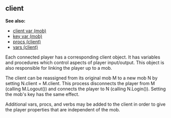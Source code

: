 ## client
**See also:**
*   [client var (mob)](/ref/mob/var/client.md) 
*   [key var (mob)](/ref/mob/var/key.md) 
*   [procs (client)](/ref/client/proc.md) 
*   [vars (client)](/ref/client/var.md) 

Each connected player has a corresponding client object. It has
variables and procedures which control aspects of player input/output.
This object is also responsible for linking the player up to a mob.


The client can be reassigned from its original mob M to a new
mob N by setting N.client = M.client. This process disconnects the
player from M (calling M.Logout()) and connects the player to N (calling
N.Login()). Setting the mob\'s key has the same effect.


Additional vars, procs, and verbs may be added to the client in
order to give the player properties that are independent of the mob.
